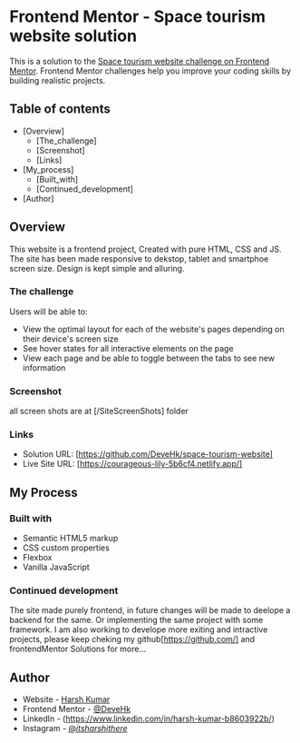 # Frontend Mentor - Space tourism website solution

This is a solution to the [Space tourism website challenge on Frontend Mentor](https://www.frontendmentor.io/challenges/space-tourism-multipage-website-gRWj1URZ3). Frontend Mentor challenges help you improve your coding skills by building realistic projects.

## Table of contents

- [Overview]
  - [The_challenge]
  - [Screenshot]
  - [Links]
- [My_process]
  - [Built_with]
  - [Continued_development]
- [Author]

## Overview

This website is a frontend project, Created with pure HTML, CSS and JS. The site has been made responsive to dekstop, tablet and smartphoe screen size. Design is kept simple and alluring.

### The challenge

Users will be able to:

- View the optimal layout for each of the website's pages depending on their device's screen size
- See hover states for all interactive elements on the page
- View each page and be able to toggle between the tabs to see new information

### Screenshot

all screen shots are at [/SiteScreenShots] folder

### Links

- Solution URL: [https://github.com/DeveHk/space-tourism-website]
- Live Site URL: [https://courageous-lily-5b6cf4.netlify.app/]

## My Process

### Built with

- Semantic HTML5 markup
- CSS custom properties
- Flexbox
- Vanilla JavaScript

### Continued development

The site made purely frontend, in future changes will be made to deelope a backend for the same. Or implementing the same project with some framework. I am also working to develope more exiting and intractive projects, please keep cheking my github[https://github.com/] and frontendMentor Solutions for more...

## Author

- Website - [Harsh Kumar](https://pedantic-boyd-33ab17.netlify.app/index.html)
- Frontend Mentor - [@DeveHk](https://www.frontendmentor.io/profile/DeveHk)
- LinkedIn - (https://www.linkedin.com/in/harsh-kumar-b8603922b/)
- Instagram - [@_itsharshithere_](https://www.instagram.com/_itsharshithere_/)
